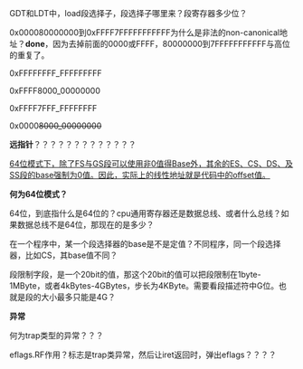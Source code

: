 GDT和LDT中，load段选择子，段选择子哪里来？段寄存器多少位？

0x000080000000到0xFFFF7FFFFFFFFFFF为什么是非法的non-canonical地址？**done**，因为去掉前面的0000或FFFF，80000000到7FFFFFFFFFFF与高位的重复了。

0xFFFFFFFF_FFFFFFFFF

0xFFFF8000_00000000

0xFFFF7FFF_FFFFFFFF

0x0000~~8000_00000000~~



**远指针**？？？？？？？？？？？？？



<u>64位模式下，除了FS与GS段可以使用非0值得Base外，其余的ES、CS、DS、及SS段的base强制为0值。因此，实际上的线性地址就是代码中的offset值。</u>

**何为64位模式？**

64位，到底指什么是64位的？cpu通用寄存器还是数据总线、或者什么总线？如果数据总线不是64位，那现在的是多少？



在一个程序中，某一个段选择器的base是不是定值？不同程序，同一个段选择器，比如CS，其base值不同？



段限制字段，是一个20bit的值，那这个20bit的值可以把段限制在1byte-1MByte，或者4kBytes-4GBytes，步长为4KByte。需要看段描述符中G位。也就是段的大小最多只能是4G？



**异常**

何为trap类型的异常？？？

eflags.RF作用？标志是trap类异常，然后让iret返回时，弹出eflags？？？？